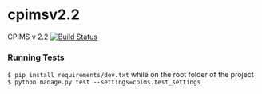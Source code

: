 # cpimsv2.2
CPIMS v 2.2
[![Build Status](https://travis-ci.org/uonafya/cpims-2.3beta.svg?branch=master)](https://travis-ci.org/uonafya/cpims-2.3beta)

### Running Tests
`$ pip install requirements/dev.txt` while on the root folder of the project
`$ python manage.py test --settings=cpims.test_settings`